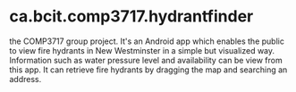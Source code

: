 # ca.bcit.comp3717.hydrantfinder
the COMP3717 group project. It's an Android app which enables the public to view fire hydrants in New Westminster in a simple but visualized way. Information such as water pressure level and availability can be view from this app. It can retrieve fire hydrants by dragging the map and searching an address.
